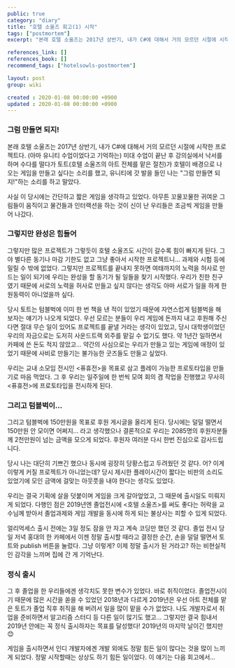 ```yaml
---
public: true
category: "diary"
title: "호텔 소울즈 회고(1) 시작"
tags: ["postmortem"]
excerpt: "본래 호텔 소울즈는 2017년 상반기, 내가 C#에 대해서 거의 모르던 시절에 시작한 프로젝트다."

references_link: []
references_book: []
recommend_tags: ["hotelsowls-postmortem"]

layout: post
group: wiki

created : 2020-01-08 00:00:00 +0900
updated : 2020-01-08 00:00:00 +0900
---
```


### 그럼 만들면 되지!

본래 호텔 소울즈는 2017년 상반기, 내가 C#에 대해서 거의 모르던 시절에 시작한 프로젝트다. (아마 유니티 수업이었다고 기억하는) 미대 수업이 끝난 후 강의실에서 낙서를 하며 수다를 떨다가 토트(호텔 소울즈의 아트 전체를 맡은 절친)가 호텔이 배경으로 나오는 게임을 만들고 싶다는 소리를 했고, 유니티에 갓 발을 들인 나는 "그럼 만들면 되지!"하는 소리를 하고 말았다. 

사실 이 당시에는 간단하고 짧은 게임을 생각하고 있었다. 아무튼 꼬물꼬물한 귀여운 그림들이 움직이고 물건들과 인터랙션을 하는 것이 신이 난 우리들은 조금씩 게임을 만들어 나갔다.

### 그렇지만 완성은 힘들어

그렇지만 많은 프로젝트가 그렇듯이 호텔 소울즈도 시간이 갈수록 힘이 빠지게 된다. 그야 별다른 동기나 마감 기한도 없고 그냥 좋아서 시작한 프로젝트니... 과제와 시험 등에 밀릴 수 밖에 없었다. 그렇지만 프로젝트를 끝내지 못하면 여태까지의 노력을 허사로 만드는 일이 되기에 우리는 완성을 할 동기가 될 일들을 찾기 시작했다. 우리가 친한 친구였기 때문에 서로의 노력을 허사로 만들고 싶지 않다는 생각도 아마 서로가 일을 하게 한 원동력이 아니었을까 싶다.

당시 토트는 텀블벅에 이미 한 번 책을 낸 적이 있었기 때문에 자연스럽게 텀블벅을 해 보자는 얘기가 나오게 되었다. 우선 모르는 분들이 우리 게임에 돈까지 내고 후원해 주신다면 절대 무슨 일이 있어도 프로젝트를 끝낼 거라는 생각이 있었고, 당시 대학생이었던 우리의 자금으로는 도저히 사운드트랙 외주를 맡길 수 없기도 했다. 약 1년간 일하면서 카페에 쓴 돈도 적지 않았고... 약간의 사심으로는 우리가 만들고 있는 게임에 애정이 있었기 때문에 사비로 만들기는 불가능한 굿즈들도 만들고 싶었다.

우리는 교내 소모임 전시인 \<퓨휴전\>을 목표로 삼고 플레이 가능한 프로토타입을 만들기로 마음 먹었다. 그 후 우리는 일주일에 한 번씩 모여 회의 겸 작업을 진행했고 무사히 \<퓨휴전\>에 프로토타입을 전시하게 된다.

### 그리고 텀블벅이...

그리고 텀블벅에 150만원을 목표로 후원 게시글을 올리게 된다. 당시에는 덜덜 떨면서 150만원 안 모이면 어쩌지... 라고 생각했으나 결론적으로 우리는 2085명의 후원자분들께 2천만원이 넘는 금액을 모으게 되었다. 후원자 여러분 다시 한번 진심으로 감사드립니다. 

당시 나는 대단히 기쁘긴 했으나 동시에 굉장히 당황스럽고 두려웠던 것 같다. 어? 이게 이렇게 커질 프로젝트가 아니었는데? 당시 제시한 플레이시간이 짧다는 비판의 소리도 있었기에 모인 금액에 걸맞는 아웃풋을 내야 한다는 생각도 있었다. 

우리는 결국 기획에 살을 덧붙이며 게임을 크게 갈아엎었고, 그 때문에 출시일도 미뤄지게 되었다. 다행인 점은 2019년엔 졸업전시에 \<호텔 소울즈\>를 써도 좋다는 허락을 교수님께 받아서 졸업과제와 게임 개발을 동시에 하게 되는 불상사는 피할 수 있게 되었다. 

얼리억세스 출시 전에는 3일 정도 잠을 안 자고 계속 코딩만 했던 것 같다. 졸업 전시 당일 저녁 홍대의 한 카페에서 이젠 정말 출시할 때라고 결정한 순간, 손을 덜덜 떨면서 토트와 publish 버튼을 눌렀다. 그냥 이렇게? 이제 정말 출시가 된 거라고? 하는 비현실적인 감각을 느끼며 집에 간 게 기억난다.

### 정식 출시

그 후 졸업을 한 우리들에겐 생각치도 못한 변수가 있었다. 바로 취직이었다. 졸업전시이기 때문에 많은 시간을 쏟을 수 있었던 2018년과 다르게 2019년은 우선 아트 전체를 맡은 토트가 졸업 직후 취직을 해 버려서 일을 많이 맡을 수가 없었다. 나도 개발자로서 취업을 준비하면서 알고리즘 스터디 등 다른 일이 많기도 했고... 그렇지만 결국 힘내서 2019년 안에는 꼭 정식 출시하자는 목표를 달성했다! 2019년의 마지막 날이긴 했지만😊

게임을 출시하면서 인디 개발자에겐 개발 외에도 정말 힘든 일이 많다는 것을 많이 느끼게 되었다. 정말 시작할때는 상상도 하기 힘든 일이었다. 이 얘기는 다음 회고에서...